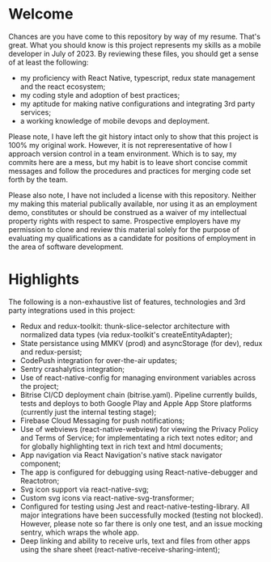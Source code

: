 # Welcome
Chances are you have come to this repository by way of my resume.  That's great.  What you should know is this project represents my skills as a mobile developer in July of 2023. By reviewing these files, you should get a sense of at least the following:
- my proficiency with React Native, typescript, redux state management and the react ecosystem;
- my coding style and adoption of best practices;
- my aptitude for making native configurations and integrating 3rd party services;
- a working knowledge of mobile devops and deployment.

Please note, I have left the git history intact only to show that this project is 100% my original work. However, it is not repreresentative of how I approach version control in a team environment.  Which is to say, my commits here are a mess, but my habit is to leave short concise commit messages and follow the procedures and practices for merging code set forth by the team.

Please also note, I have not included a license with this repository.  Neither my making this material publically available, nor using it as an employment demo, constitutes or should be construed as a waiver of my intellectual property rights with respect to same. Prospective employers have my permission to clone and review this material solely for the purpose of evaluating my qualifications as a candidate for positions of employment in the area of software development.

# Highlights
The following is a non-exhaustive list of features, technologies and 3rd party integrations used in this project:
- Redux and redux-toolkit: thunk-slice-selector architecture with normalized data types (via redux-toolkit's createEntityAdapter);
- State persistance using MMKV (prod) and asyncStorage (for dev), redux and redux-persist;
- CodePush integration for over-the-air updates;
- Sentry crashalytics integration;
- Use of react-native-config for managing environment variables across the project;
- Bitrise CI/CD deployment chain (bitrise.yaml). Pipeline currently builds, tests and deploys to both Google Play and Apple App Store platforms (currently just the internal testing stage);
- Firebase Cloud Messaging for push notifications;
- Use of webviews (react-native-webview) for viewing the Privacy Policy and Terms of Service; for implementating a rich text notes editor; and for globally highlighting text in rich text and html documents;
- App navigation via React Navigation's native stack navigator component;
- The app is configured for debugging using React-native-debugger and Reactotron;
- Svg icon support via react-native-svg;
- Custom svg icons via react-native-svg-transformer;
- Configured for testing using Jest and react-native-testing-library.  All major integrations have been successfully mocked (testing not blocked).  However, please note so far there is only one test, and an issue mocking sentry, which wraps the whole app.
- Deep linking and ability to receive urls, text and files from other apps using the share sheet (react-native-receive-sharing-intent);
